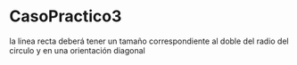 # CasoPractico3
la linea recta deberá tener un tamaño correspondiente al doble del radio del circulo y en una orientación diagonal
